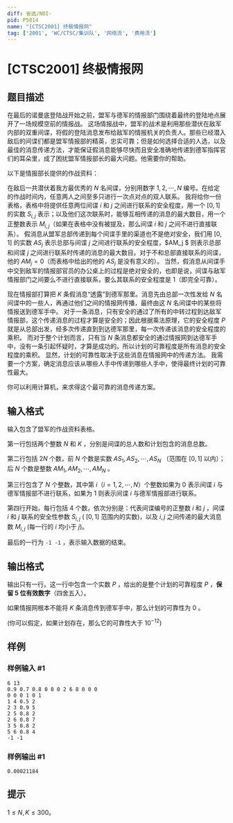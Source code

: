 ```yaml
---
diff: 省选/NOI-
pid: P5814
name: "[CTSC2001] 终极情报网"
tag: ['2001', 'WC/CTSC/集训队', '网络流', '费用流']
---
```

# [CTSC2001] 终极情报网
## 题目描述

在最后的诺曼底登陆战开始之前，盟军与德军的情报部门围绕着最终的登陆地点展开了一场规模空前的情报战。 这场情报战中，盟军的战术是利用那些潜伏在敌军内部的双重间谍，将假的登陆消息发布给敌军的情报机关的负责人。那些已经潜入敌后的间谍们都是盟军情报部的精英，忠实可靠；但是如何选择合适的人选，以及最佳的消息传递方法，才能保证假消息能够尽快而且安全准确地传递到德军指挥官们的耳朵里，成了困扰盟军情报部长的最大问题。他需要你的帮助。

以下是情报部长提供的作战资料：

在敌后一共潜伏着我方最优秀的 $N$ 名间谍，分别用数字 $1,2,\cdots,N$ 编号。在给定的作战时间内，任意两人之间至多只进行一次点对点的双人联系。 我将给你一份表格，表格中将提供任意两位间谍 $i$ 和 $j$ 之间进行联系的安全程度，用一个 $[0,1]$ 的实数 $S_{i,j}$ 表示；以及他们这次联系时，能够互相传递的消息的最大数目，用一个正整数表示 $M_{i,j}$（如果在表格中没有被提及，那么间谍 $i$ 和 $j$ 之间不进行直接联系）。 假消息从盟军总部传递到每个间谍手里的渠道也不是绝对安全，我们用 $[0,1]$ 的实数 $AS_j$ 表示总部与间谍 $j$ 之间进行联系的安全程度，$AM_j $  则表示总部和间谍 $j$ 之间进行联系时传递的消息的最大数目。对于不和总部直接联系的间谍，他的  $AM_j = 0$（而表格中给出的他的 $AS_j$ 是没有意义的）。 当然，假消息从间谍手中交到敌军的情报部官员的办公桌上的过程是绝对安全的，也即是说，间谍与敌军情报部门之间要么不进行直接联系，要么其联系的安全程度是 $1$（即完全可靠）。

现在情报部打算把 $K$ 条假消息“透露”到德军那里。消息先由总部一次性发给 $N$ 名间谍中的一些人，再通过他们之间的情报网传播，最终由这 $N$ 名间谍中的某些将情报送到德军手中。 对于一条消息，只有安全的通过了所有的中转过程到达敌军情报部，这个传递消息的过程才算是安全的；因此根据乘法原理，它的安全程度 $P$ 就是从总部出发，经多次传递直到到达德军那里，每一次传递该消息的安全程度的乘积。 而对于整个计划而言，只有当 $N$ 条消息都安全的通过情报网到达德军手中，没有一条引起怀疑时，才算是成功的。所以计划的可靠程度是所有消息的安全程度的乘积。 显然，计划的可靠性取决于这些消息在情报网中的传递方法。 我需要一个方案，确定消息应该从哪些人手中传递到哪些人手中，使得最终计划的可靠性最大。

你可以利用计算机，来求得这个最可靠的消息传递方案。
## 输入格式

输入包含了盟军的作战资料表格。

第一行包括两个整数 $N$ 和 $K$ ，分别是间谍的总人数和计划包含的消息总数。

第二行包括 $2N$ 个数，前 $N$ 个数是实数 $AS_1,AS_2,\cdots,AS_N$ （范围在 $[0,1]$ 以内）；后 $N$ 个数是整数 $AM_1,AM_2,\cdots,AM_N$ 。

第三行包含了 $N$ 个整数，其中第 $i$（$i = 1,2,\cdots,N$）个整数如果为 $0$ 表示间谍 $i$ 与德军情报部不进行联系，如果为 $1$ 则表示间谍 $i$ 与德军情报部进行联系。

第四行开始，每行包括 $4$ 个数，依次分别是：代表间谍编号的正整数 $i$ 和 $j$ ，间谍 $i$ 和 $j$ 联系的安全性参数 $S_{i,j}$ ( $[0,1]$ 范围内的实数)，以及 $i,j$ 之间传递的最大消息数 $M_{i,j}$ (每一行的 $i$ 均小于 $j$)。

最后的一行为 `-1 -1` ，表示输入数据的结束。
## 输出格式

输出只有一行。这一行中包含一个实数 $P$ ，给出的是整个计划的可靠程度 $P$ ，**保留 $5$ 位有效数字**（四舍五入）。

如果情报网根本不能将 $K$ 条消息传到德军手中，那么计划的可靠性为 $0$ 。

(你可以假定，如果计划存在，那么它的可靠性大于 $10^{-12}$)
## 样例

### 样例输入 #1
```
6 13
0.9 0.7 0.8 0 0 0 2 6 8 0 0 0
0 0 0 1 0 1
1 4 0.5 2
2 3 0.9 5
2 5 0.8 2
2 6 0.8 7
3 5 0.8 2
5 6 0.8 4
-1 -1

```
### 样例输出 #1
```
0.00021184

```
## 提示

$1 \le N,K \le 300$。
